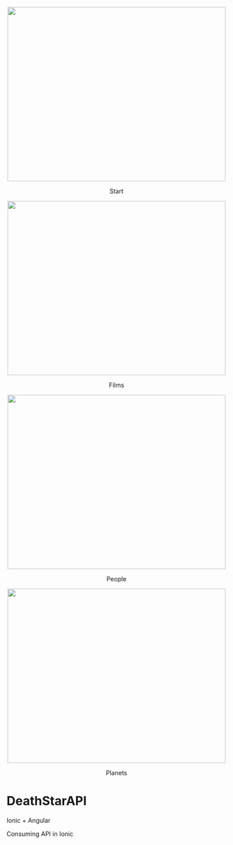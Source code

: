 <p align="center"><img width="500" height="400" src="https://res.cloudinary.com/dvm6sgg1h/image/upload/v1579220463/deathStar/pja4gghlhususxspzt2n.png"></p>
<p align="center">Start</p>

<p align="center"><img width="500" height="400" src="https://res.cloudinary.com/dvm6sgg1h/image/upload/v1579220457/deathStar/bjhl3legm8rwzxykreny.png"></p>
<p align="center">Films</p>

<p align="center"><img width="500" height ="400" src="https://res.cloudinary.com/dvm6sgg1h/image/upload/v1579220432/deathStar/vhhjviajqnoj7ab1v4qk.png"></p>
<p align="center">People</p>

<p align="center"><img width="500" height ="400" src="https://res.cloudinary.com/dvm6sgg1h/image/upload/v1579220432/deathStar/urcgehuo9oycxylu2wyl.png"></p>
<p align="center">Planets</p>

# DeathStarAPI
Ionic + Angular

Consuming API in Ionic
